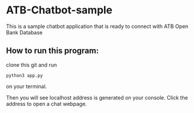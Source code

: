# ATB-Chatbot-sample
This is a sample chatbot application that is ready to connect with ATB Open Bank Database

## How to run this program:

clone this git and run

```
python3 app.py
```

on your terminal.

Then you will see localhost address is generated on your console.
Click the address to open a chat webpage.
